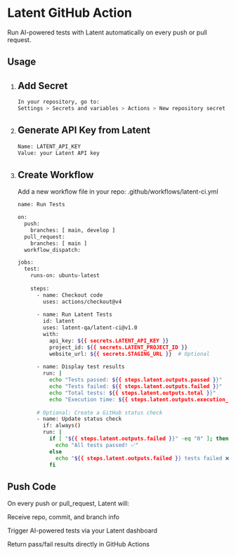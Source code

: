 # Latent GitHub Action

Run AI-powered tests with Latent
 automatically on every push or pull request.

## Usage

1. ## Add Secret
   ```bash
   In your repository, go to:
   Settings > Secrets and variables > Actions > New repository secret
   ```


2. ## Generate API Key from Latent
   ```bash
   Name: LATENT_API_KEY
   Value: your Latent API key
   ```

3. ## Create Workflow
   Add a new workflow file in your repo:
   .github/workflows/latent-ci.yml
   
   ```bash
   name: Run Tests

   on:
     push:
       branches: [ main, develop ]
     pull_request:
       branches: [ main ]
     workflow_dispatch:
   
   jobs:
     test:
       runs-on: ubuntu-latest
       
       steps:
         - name: Checkout code
           uses: actions/checkout@v4
           
         - name: Run Latent Tests
           id: latent
           uses: latent-qa/latent-ci@v1.0
           with:
             api_key: ${{ secrets.LATENT_API_KEY }}
             project_id: ${{ secrets.LATENT_PROJECT_ID }}
             website_url: ${{ secrets.STAGING_URL }}  # Optional
             
         - name: Display test results
           run: |
             echo "Tests passed: ${{ steps.latent.outputs.passed }}"
             echo "Tests failed: ${{ steps.latent.outputs.failed }}"
             echo "Total tests: ${{ steps.latent.outputs.total }}"
             echo "Execution time: ${{ steps.latent.outputs.execution_time }}s"
             
         # Optional: Create a GitHub status check
         - name: Update status check
           if: always()
           run: |
             if [ "${{ steps.latent.outputs.failed }}" -eq "0" ]; then
               echo "All tests passed! ✅"
             else
               echo "${{ steps.latent.outputs.failed }} tests failed ❌"
             fi
   ```


## Push Code

On every push or pull_request, Latent will:

Receive repo, commit, and branch info

Trigger AI-powered tests via your Latent dashboard

Return pass/fail results directly in GitHub Actions
